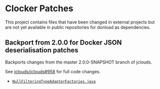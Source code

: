 Clocker Patches
===============

This project contains files that have been changed in external projects but
are not yet available in public repositories for donload as dependencies.

## Backport from 2.0.0 for Docker JSON deserialisation patches

Backports changes from the master 2.0.0-SNAPSHOT branch of jclouds.

See [jclouds/jclouds#958](https://github.com/jclouds/jclouds/pull/958)
for full code changes.

- [`NullFilteringTypeAdapterFactories.java`](./src/main/java/org/jclouds/json/internal/NullFilteringTypeAdapterFactories.java)
